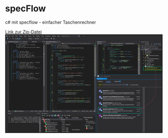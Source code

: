# specFlow
c# mit specflow - einfacher Taschenrechner

<a href="https://github.com/nikolaus07/specFlow/specflow.png"> Link zur Zip-Datei</a>
<img src="specflow.png" border=2>
